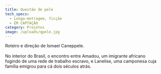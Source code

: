 ```yaml
---
title: Questão de pele
tech_specs:
  - Longa-metragem, ficção
  - EM CAPTAÇÃO
category: Projetos
image: /uploads/qpele.jpg
---
```

Roteiro e direção de Ismael Caneppele.\
\
No interior do Brasil, o encontro entre Amadou, um imigrante africano fugindo de uma rede de trabalho escravo, e Lanelise, uma camponesa cuja família emigrou para cá dois séculos atrás.